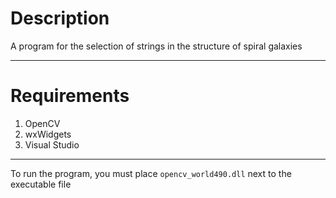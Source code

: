 # Description
A program for the selection of strings in the structure of spiral galaxies
______

# Requirements
1. OpenCV
2. wxWidgets
3. Visual Studio
______

To run the program, you must place `opencv_world490.dll` next to the executable file